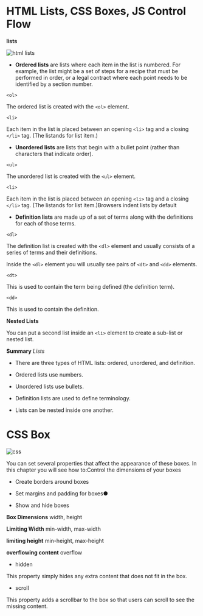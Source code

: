 # HTML Lists, CSS Boxes, JS Control Flow

**lists**

![html lists](https://careerkarma.com/blog/wp-content/uploads/2020/02/HTML-LISTS.jpg)

- **Ordered lists** are lists where each item in the list is numbered. For example, the list might be a set of steps for a recipe that must be performed in order, or a legal contract where each point needs to be identified by a section number.

```<ol>```

The ordered list is created with the ```<ol>``` element.

```<li>```

Each item in the list is placed between an opening ```<li>``` tag and a closing ```</li>``` tag. (The listands for list item.)

- **Unordered lists** are lists that begin with a bullet point (rather than characters that indicate order).

```<ul>```

The unordered list is created with the ```<ul>``` element.

```<li>```

Each item in the list is placed between an opening ```<li>``` tag and a closing ```</li>``` tag. (The listands for list item.)Browsers indent lists by default

- **Definition lists** are made up of a set of terms along with the definitions for each of those terms.

```<dl>```

The definition list is created with the ```<dl>``` element and usually consists of a series of terms and their definitions.

Inside the ```<dl>``` element you will usually see pairs of ```<dt>``` and ```<dd>``` elements.

```<dt>```

This is used to contain the term being defined (the definition term).

```<dd>```

This is used to contain the definition.

**Nested Lists**

You can put a second list inside an ```<li>``` element to create a sub-list or nested list.

**Summary** *Lists*

- There are three types of HTML lists: ordered, unordered, and definition. 

- Ordered lists use numbers.

- Unordered lists use bullets.

- Definition lists are used to define terminology.

- Lists can be nested inside one another.

# CSS Box

![css](https://hackernoon.com/hn-images/1*mocAy3KRzjTs0Oc2mUz9Sg.jpeg)

You can set several properties that affect the appearance of these boxes. In this chapter you will see how to:Control the dimensions of your boxes

- Create borders around boxes

- Set margins and padding for boxes●

- Show and hide boxes

**Box Dimensions** width, height

**Limiting Width** min-width, max-width

**limiting height** min-height, max-height

**overflowing content** overflow

- hidden

This property simply hides any extra content that does not fit in the box.

- scroll

This property adds a scrollbar to the box so that users can scroll to see the missing content.